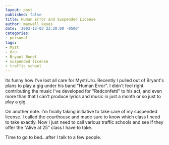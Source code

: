 ```yaml
---
layout: post
published: false
title: Human Error and Suspended License
author: maxwell keyes
date: '2003-12-03 23:20:00 -0500'
categories:
- personal
tags:
- Myst
- Uru
- Bryant Bonet
- suspended license
- traffic school
---
```


Its funny how I've lost all care for Myst/Uru. Recently I pulled out of Bryant's
plans to play a gig under his band "Human Error". I didn't feel right
contributing the music I've developed for "Redconfetti" to his act, and even
more than that I can't produce lyrics and music in just a month or so just to
play a gig.

On another note. I'm finally taking initiative to take care of my suspended
license. I called the courthouse and made sure to know which class I need to
take exactly. Now I just need to call various traffic schools and see if they
offer the "Alive at 25" class I have to take.

Time to go to bed...after I talk to a few people.
